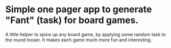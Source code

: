 # Simple one pager app to generate "Fant" (task) for board games.

A little helper to spice up any board game, by applying some random task to the round looser.
It makes each game much more fun and interesting. 

